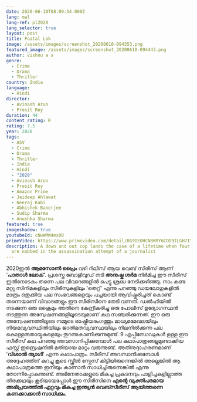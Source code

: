 ```yaml
---
date: 2020-06-10T08:09:54.000Z
lang: mal
lang-ref: pl2020
lang_selector: true
layout: post
title: Paatal Lok
image: /assets/images/screenshot_20200610-094353.png
featured_image: /assets/images/screenshot_20200610-094443.png
author: vishnu a s
genre:
  - Crime
  - Drama
  - Thriller
country: India
language:
  - Hindi
director:
  - Avinash Arun
  - Prosit Roy
duration: 44
content_rating: R
rating: 7.5
year: 2020
tags:
  - ASV
  - Crime
  - Drama
  - Thriller
  - India
  - Hindi
  - "2020"
  - Avinash Arun
  - Prosit Roy
  - Amazon Prime
  - Jaideep Ahlawat
  - Neeraj Kabi
  - Abhishek Banerjee
  - Sudip Sharma
  - Anushka Sharma
featured: true
imageshadow: true
youtubeId: cNwWMW4mxO8
primeVideo: https://www.primevideo.com/detail/0G9IEOHCN8KMY6COD9ILGH7IY5/ref=atv_hm_hom_c_oWa4KH_brws_7_1
description: A down and out cop lands the case of a lifetime when four suspects
  are nabbed in the assassination attempt of a journalist
---
```

2020ഇൽ **ആമസോൺ പ്രൈം** വഴി റിലീസ് ആയ വെബ് സീരീസ് ആണ് '**പാതാൾ ലോക്**'. പ്രശസ്ത ബോളിവുഡ് നടി **അനുഷ്ക ശർമ** നിർമിച്ച ഈ സീരീസ് ഇതിനോടകം തന്നെ പല വിവാദങ്ങളിൽ പെട്ടു ശ്രദ്ധ നേടിക്കഴിഞ്ഞു. നാം കണ്ട മറ്റു സിനിമകളിലും സീരീസുകളിലും 'തെറ്റ്' എന്നു പറഞ്ഞു ഡയലോഗുകളിൽ മാത്രം ഒതുക്കിയ പല സംഭവങ്ങളെയും പച്ചയായി ആവിഷ്കരിച്ചത് കൊണ്ട് തന്നെയാണ് വിവാദങ്ങളും ഈ സീരിസിനെ തേടി വന്നത്. ഡൽഹിയിൽ നടക്കുന്ന ഒരു ക്രൈമും അതിനെ കേന്ദ്രീകരിച്ചു ഒരു പോലീസ് ഉദ്യോഗസ്ഥൻ നടത്തുന്ന അന്വേഷണങ്ങളിലൂടെയുമാണ് കഥ സഞ്ചരിക്കുന്നത്. ഈ ഒരു അന്വേഷണത്തിലൂടെ നമ്മുടെ രാഷ്ട്രീയരംഗത്തും മാധ്യമമേഖലയിലും നിയമവ്യവസ്ഥിതിയിലും ജാതിമതവ്യവസ്ഥയിലും നിലനിൽക്കുന്ന പല കൊള്ളരുതായ്മകളെയും തുറന്നുകാണിക്കുന്നുമുണ്ട്. 9 എപ്പിസോഡുകൾ ഉള്ള ഈ സീരീസ് കഥ പറഞ്ഞു അവസാനിപ്പിക്കുമ്പോൾ പല കഥാപാത്രങ്ങളുമുണ്ടാക്കിയ ഫസ്റ്റ് ഇമ്പ്രെഷനിൽ മതിയായ മാറ്റം വരുന്നുണ്ട്. അതിനുദ്ദാഹരണമാണ് '**വിശാൽ ത്യാഗി**' എന്ന കഥാപാത്രം. സീരീസ് അവസാനിക്കുമ്പോൾ അദ്ദേഹത്തിന് കുറച്ചു കൂടെ സ്ക്രീൻ സ്പേസ് കിട്ടിയിരുന്നെങ്കിൽ അല്ലെങ്കിൽ ആ കഥാപാത്രത്തെ ഇനിയും കാണാൻ സാധിച്ചിരുന്നെങ്കിൽ എന്നു തോന്നിപ്പോകുന്നുണ്ട്. അഭിനേതാക്കളുടെ മികച്ച പ്രകടനവും പാളിച്ചകളില്ലാത്ത തിരക്കഥയും കൂടിയായപ്പോൾ ഈ സീരിസിനെ **എന്റെ വ്യക്തിപരമായ അഭിപ്രയത്തിൽ ഏറ്റവും മികച്ച ഇന്ത്യൻ വെബ്സീരീസ് ആയിത്തന്നെ കണക്കാക്കാൻ സാധിക്കും.**